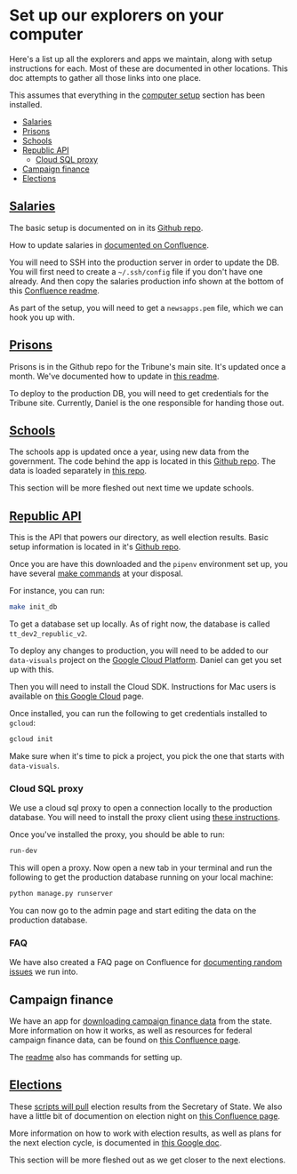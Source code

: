 # Set up our explorers on your computer

Here's a list up all the explorers and apps we maintain, along with setup instructions for each. Most of these are documented in other locations. This doc attempts to gather all those links into one place.

This assumes that everything in the [computer setup](computer-setup.md) section has been installed.

<!-- START doctoc generated TOC please keep comment here to allow auto update -->
<!-- DON'T EDIT THIS SECTION, INSTEAD RE-RUN doctoc TO UPDATE -->


- [Salaries](#salaries)
- [Prisons](#prisons)
- [Schools](#schools)
- [Republic API](#republic-api)
  - [Cloud SQL proxy](#cloud-sql-proxy)
- [Campaign finance](#campaign-finance)
- [Elections](#elections)

<!-- END doctoc generated TOC please keep comment here to allow auto update -->

## [Salaries](https://salaries.texastribune.org/)

The basic setup is documented on in its [Github repo](https://github.com/texastribune/salaries.texastribune.org).

How to update salaries in [documented on Confluence](https://wiki.texastribune.org/pages/viewpage.action?pageId=12420703).

You will need to SSH into the production server in order to update the DB. You will first need to create a `~/.ssh/config` file if you don't have one already. And then copy the salaries production info shown at the bottom of this [Confluence readme](https://wiki.texastribune.org/display/TECH/AWS+hosts0).

As part of the setup, you will need to get a `newsapps.pem` file, which we can hook you up with.

## [Prisons](https://www.texastribune.org/library/data/texas-prisons/)

Prisons is in the Github repo for the Tribune's main site. It's updated once a month. We've documented how to update in [this readme](https://github.com/texastribune/texastribune/tree/master/snollygoster/dataapps/prisons/scripts).

To deploy to the production DB, you will need to get credentials for the Tribune site. Currently, Daniel is the one responsible for handing those out.

## [Schools](https://schools.texastribune.org/)

The schools app is updated once a year, using new data from the government. The code behind the app is located in this [Github repo](https://github.com/texastribune/scuole). The data is loaded separately in [this repo](https://github.com/texastribune/scuole-data/).

This section will be more fleshed out next time we update schools.

## [Republic API](https://republic.texastribune.org/api/v1/)

This is the API that powers our directory, as well election results. Basic setup information is located in it's [Github repo](https://github.com/texastribune/republic).

Once you are have this downloaded and the `pipenv` environment set up, you have several [make commands](https://github.com/texastribune/republic/blob/master/Makefile) at your disposal.

For instance, you can run:

```sh
make init_db
```

To get a database set up locally. As of right now, the database is called `tt_dev2_republic_v2`.

To deploy any changes to production, you will need to be added to our `data-visuals` project on the [Google Cloud Platform](https://console.cloud.google.com/home/dashboard?project=data-visuals-161818). Daniel can get you set up with this.

Then you will need to install the Cloud SDK. Instructions for Mac users is available on [this Google Cloud](https://cloud.google.com/sdk/docs/quickstart-macos) page.

Once installed, you can run the following to get credentials installed to `gcloud`:

```sh
gcloud init
```

Make sure when it's time to pick a project, you pick the one that starts with `data-visuals`.

### Cloud SQL proxy

We use a cloud sql proxy to open a connection locally to the production database. You will need to install the proxy client using [these instructions](https://cloud.google.com/sql/docs/postgres/quickstart-proxy-test).

Once you've installed the proxy, you should be able to run:

```sh
run-dev
```

This will open a proxy. Now open a new tab in your terminal and run the following to get the production database running on your local machine:

```sh
python manage.py runserver
```

You can now go to the admin page and start editing the data on the production database.

### FAQ

We have also created a FAQ page on Confluence for [documenting random issues](https://wiki.texastribune.org/display/APPS/Republic+API+FAQ) we run into.

## Campaign finance

We have an app for [downloading campaign finance data](https://github.com/texastribune/campaign-finance-viewer) from the state. More information on how it works, as well as resources for federal campaign finance data, can be found on [this Confluence page](https://wiki.texastribune.org/display/APPS/Ryan's+Brain#Ryan'sBrain-CampaignFinance).

The [readme](https://github.com/texastribune/campaign-finance-viewer/blob/master/README.md) also has commands for setting up.

## [Elections](https://apps.texastribune.org/elections/2018/texas-midterm-election-results)

These [scripts will pull](https://github.com/texastribune/sos-collector) election results from the Secretary of State. We also have a little bit of documention on election night on [this Confluence page](https://wiki.texastribune.org/display/APPS/Ryan's+Brain#Ryan'sBrain-ElectionNight).

More information on how to work with election results, as well as plans for the next election cycle, is documented in [this Google doc](https://docs.google.com/document/d/1UaUfQKH01QucTewv2p9fuQRx6JCO90PGaik91JilMZM/edit#heading=h.x2ziamsevlx).

This section will be more fleshed out as we get closer to the next elections.



